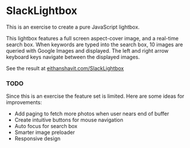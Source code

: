 # SlackLightbox

This is an exercise to create a pure JavaScript lightbox.

This lightbox features a full screen aspect-cover image, and a real-time search box. When keywords are typed into the search box, 10 images are queried with Google Images and displayed. The left and right arrow keyboard keys navigate between the displayed images.

See the result at [eithanshavit.com/SlackLightbox](http://www.eithanshavit.com/SlackLightbox)

### TODO
Since this is an exercise the feature set is limited. Here are some ideas for improvements:

* Add paging to fetch more photos when user nears end of buffer
* Create intuitive buttons for mouse navigation
* Auto focus for search box
* Smarter image preloader
* Responsive design
